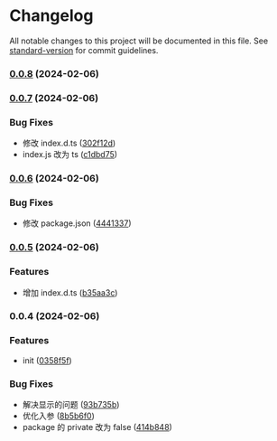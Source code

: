 # Changelog

All notable changes to this project will be documented in this file. See [standard-version](https://github.com/conventional-changelog/standard-version) for commit guidelines.

### [0.0.8](https://github.com/niboac/vue3-scroll-number/compare/v0.0.7...v0.0.8) (2024-02-06)

### [0.0.7](https://github.com/niboac/vue3-scroll-number/compare/v0.0.6...v0.0.7) (2024-02-06)


### Bug Fixes

* 修改 index.d.ts ([302f12d](https://github.com/niboac/vue3-scroll-number/commit/302f12db86a8b8dd9e35feff8c491049bf3bf4cc))
* index.js 改为 ts ([c1dbd75](https://github.com/niboac/vue3-scroll-number/commit/c1dbd75d5e55acc9ce09853ec0386f2502c915ea))

### [0.0.6](https://github.com/niboac/vue3-scroll-number/compare/v0.0.5...v0.0.6) (2024-02-06)


### Bug Fixes

* 修改 package.json ([4441337](https://github.com/niboac/vue3-scroll-number/commit/4441337da2d25bef0ec964bdd4ac273d597f848d))

### [0.0.5](https://github.com/niboac/vue3-scroll-number/compare/v0.0.4...v0.0.5) (2024-02-06)


### Features

* 增加 index.d.ts ([b35aa3c](https://github.com/niboac/vue3-scroll-number/commit/b35aa3c4ac88bd9a60712302553fd72d3829200c))

### 0.0.4 (2024-02-06)


### Features

* init ([0358f5f](https://github.com/niboac/vue3-scroll-number/commit/0358f5fa1caa1f7f262ebc20b96a423a902ae8ce))


### Bug Fixes

* 解决显示的问题 ([93b735b](https://github.com/niboac/vue3-scroll-number/commit/93b735bee37c6b0c0b84b8b7585bc1e8734bfd66))
* 优化入参 ([8b5b6f0](https://github.com/niboac/vue3-scroll-number/commit/8b5b6f0904e9d1861197ab505eefc327a59313a9))
* package 的 private  改为 false ([414b848](https://github.com/niboac/vue3-scroll-number/commit/414b84855d0189564dc30bb625ade5ec89bae5b7))

